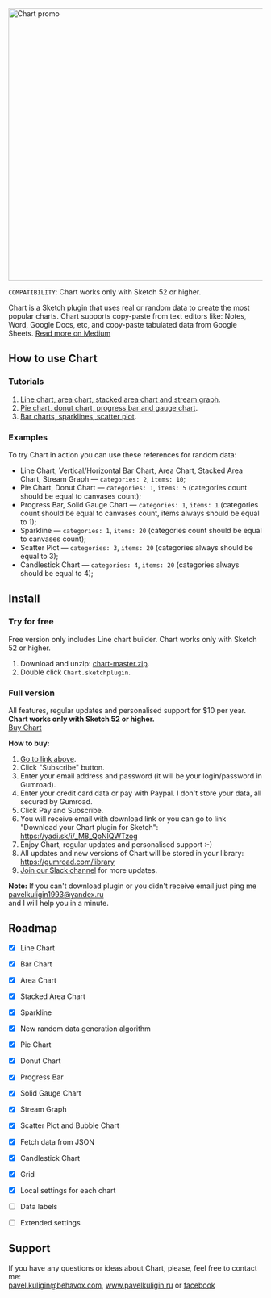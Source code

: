 <img width="888" height="540" src="https://raw.githubusercontent.com/pavelkuligin/chart/master/images/chart_new.png" title="Chart promo">

`COMPATIBILITY`: Chart works only with Sketch 52 or higher.

Chart is a Sketch plugin that uses real or random data to create the most popular charts. Chart supports copy-paste from text editors like: Notes, Word, Google Docs, etc, and copy-paste tabulated data from Google Sheets. [Read more on Medium](https://medium.com/@pavelkuligin/chart-the-most-powerful-data-visualization-plugin-for-sketch-6849155e09ab)


## How to use Chart

### Tutorials

1. [Line chart, area chart, stacked area chart and stream graph](https://youtu.be/CvwgN6-Ajpg).
2. [Pie chart, donut chart, progress bar and gauge chart](https://youtu.be/12bcYMmtDbU).
3. [Bar charts, sparklines, scatter plot](https://youtu.be/zTvFl86aoXk).


### Examples
To try Chart in action you can use these references for random data:
- Line Chart, Vertical/Horizontal Bar Chart, Area Chart, Stacked Area Chart, Stream Graph — `categories: 2`, `items: 10`;
- Pie Chart, Donut Chart — `categories: 1`, `items: 5` (categories count should be equal to canvases count);
- Progress Bar, Solid Gauge Chart — `categories: 1`, `items: 1` (categories count should be equal to canvases count, items always should be equal to 1);
- Sparkline — `categories: 1`, `items: 20` (categories count should be equal to canvases count);
- Scatter Plot — `categories: 3`, `items: 20` (categories always should be equal to 3);
- Candlestick Chart — `categories: 4`, `items: 20` (categories always should be equal to 4);


## Install

### Try for free

Free version only includes Line chart builder. Chart works only with Sketch 52 or higher.
1. Download and unzip: [chart-master.zip](https://github.com/pavelkuligin/chart/archive/master.zip).
2. Double click `Chart.sketchplugin`.

### Full version

All features, regular updates and personalised support for $10 per year. **Chart works only with Sketch 52 or higher.**<br/>
[Buy Chart](https://gumroad.com/l/sjPyY)

**How to buy:**
1. [Go to link above](https://gumroad.com/l/sjPyY).
2. Click "Subscribe" button.
3. Enter your email address and password (it will be your login/password in Gumroad).
4. Enter your credit card data or pay with Paypal. I don't store your data, all secured by Gumroad.
5. Click Pay and Subscribe.
6. You will receive email with download link or you can go to link "Download your Chart plugin for Sketch": https://yadi.sk/i/_M8_QpNlQWTzog
7. Enjoy Chart, regular updates and personalised support :-)
8. All updates and new versions of Chart will be stored in your library: https://gumroad.com/library
9. [Join our Slack channel](https://join.slack.com/t/chart-plugin/shared_invite/enQtNDc0MTYzMTE5MzkzLTliZWQ5YjNlN2NjZDkwZjA0YzI5MDEzOWM5YmZjMTVlNDBjYTJkYjgwYzc1M2VhMjc2ZjIwNzVjYThiZDMyM2U) for more updates.

**Note:** If you can't download plugin or you didn't receive email just ping me pavelkuligin1993@yandex.ru<br/>
and I will help you in a minute.



## Roadmap

- [x] Line Chart
- [x] Bar Chart
- [x] Area Chart
- [x] Stacked Area Chart
- [x] Sparkline
- [x] New random data generation algorithm
- [x] Pie Chart
- [x] Donut Chart
- [x] Progress Bar
- [x] Solid Gauge Chart
- [x] Stream Graph
- [x] Scatter Plot and Bubble Chart
- [x] Fetch data from JSON
- [x] Candlestick Chart
- [x] Grid
- [x] Local settings for each chart
- [ ] Data labels
- [ ] Extended settings



## Support

If you have any questions or ideas about Chart, please, feel free to contact me:<br/>
pavel.kuligin@behavox.com, www.pavelkuligin.ru or [facebook](https://www.facebook.com/kuligin.pavel)
